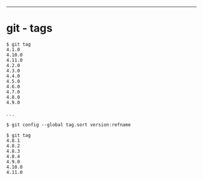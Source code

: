---

# git - tags

```shell
$ git tag
4.1.0
4.10.0
4.11.0
4.2.0
4.3.0
4.4.0
4.5.0
4.6.0
4.7.0
4.8.0
4.9.0
```

. . .

```shell
$ git config --global tag.sort version:refname
```

```shell
$ git tag
4.8.1
4.8.2
4.8.3
4.8.4
4.9.0
4.10.0
4.11.0
```
